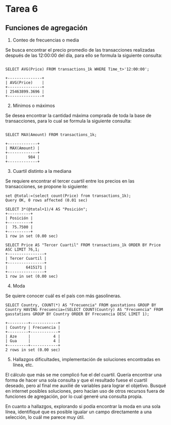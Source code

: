 # **Tarea 6**

## **Funciones de agregación**

1. Conteo de frecuencias o media

Se busca encontrar el precio promedio de las transacciones realizadas después de las 12:00:00 del día, para ello se formula la siguiente consulta:

```mysql

SELECT AVG(Price) FROM transactions_1k WHERE Time_t>'12:00:00';

+---------------+
| AVG(Price)    |
+---------------+
| 25463899.3696 |
+---------------+

```

2. Mínimos o máximos

Se desea encontrar la cantidad máxima comprada de toda la base de transacciones, para lo cual se formula la siguiente consulta:

```mysql

SELECT MAX(Amount) FROM transactions_1k;

+-------------+
| MAX(Amount) |
+-------------+
|         984 |
+-------------+
```


3. Cuartil distinto a la mediana

Se requiere encontrar el tercer cuartil entre los precios en las transacciones, se propone lo siguiente:

```mysql
set @total:=(select count(Price) from transactions_1k);
Query OK, 0 rows affected (0.01 sec)

SELECT 3*(@total+1)/4 AS "Posición";
+----------+
| Posición |
+----------+
|  75.7500 |
+----------+
1 row in set (0.00 sec)

SELECT Price AS "Tercer Cuartil" FROM transactions_1k ORDER BY Price ASC LIMIT 76,1;
+----------------+
| Tercer Cuartil |
+----------------+
|        6415171 |
+----------------+
1 row in set (0.00 sec)

```
4. Moda

Se quiere conocer cuál es el país con más gasolineras.

```mysql
SELECT Country, COUNT(*) AS "Frecuencia" FROM gasstations GROUP BY Country HAVING Frecuencia=(SELECT COUNT(Country) AS "Frecuencia" FROM gasstations GROUP BY Country ORDER BY Frecuencia DESC LIMIT 1);

+---------+------------+
| Country | Frecuencia |
+---------+------------+
| Aze     |          4 |
| Gua     |          4 |
+---------+------------+
2 rows in set (0.00 sec)

```

5. Hallazgos dificultades, implementación de soluciones encontradas en línea, etc.

El cálculo que más se me complicó fue el del cuartil. Quería encontrar una forma de hacer una sola consulta y que el resultado fuese el cuartil deseado, pero al final me auxilié de variables para lograr el objetivo. Busqué en internet posibles soluciones, pero hacían uso de otros recursos fuera de funciones de agregación, por lo cual generé una consulta propia.

En cuanto a hallazgos, explorando si podía encontrar la moda en una sola línea, identifiqué que es posible igualar un campo directamente a una selección, lo cuál me parece muy útil.